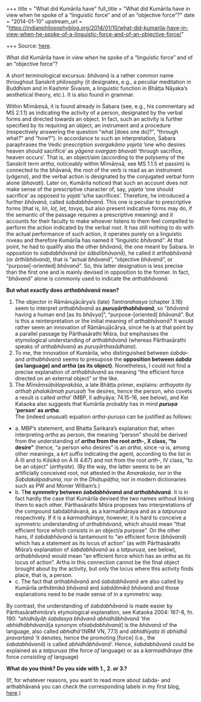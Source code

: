 +++
title = "What did Kumārila have"
full_title = "What did Kumārila have in view when he spoke of a “linguistic force” and of an “objective force”?"
date = "2014-01-10"
upstream_url = "https://indianphilosophyblog.org/2014/01/10/what-did-kumarila-have-in-view-when-he-spoke-of-a-linguistic-force-and-of-an-objective-force/"

+++
Source: [here](https://indianphilosophyblog.org/2014/01/10/what-did-kumarila-have-in-view-when-he-spoke-of-a-linguistic-force-and-of-an-objective-force/).

What did Kumārila have in view when he spoke of a “linguistic force” and of an “objective force”?

A short terminological excursus: *bhāvanā* is a rather common name
throughout Sanskrit philosophy (it designates, e.g., a peculiar
meditation in Buddhism and in Kashmir Śivaism, a linguistic function in
Bhāṭṭa Nāyaka’s aesthetical theory, etc.). It is also found in grammar.

Within Mīmāṃsā, it is found already in Śabara (see, e.g., his commentary
ad MS 2.1.1) as indicating the activity of a person, designated by the
verbal forms and directed towards an object. In fact, such an activity
is further specified by its requiring an object, an instrument and a
procedure (respectively answering the question “what \[does one do\]?”,
“through what?” and “how?”). In accordance to such an interpretation,
Śabara paraphrases the Vedic prescription *svargakāmo yajeta* ‘one who
desires heaven should sacrifice’ as *yāgena svargaṃ bhavati* ‘through
sacrifice, heaven occurs’. That is, an object/aim (according to the
polysemy of the Sanskrit term *artha*, noticeably within Mīmāṃsā, see MS
1.1.5 et passim) is connected to the bhāvanā, the root of the verb is
read as an instrument (*yāgena*), and the verbal action is designated by
the conjugated verbal form alone (*bhavati*). Later on, Kumārila noticed
that such an account does not make sense of the prescriptive character
of, say, *yajeta* ‘one should sacrifice’ as opposed to *yajati* ‘s/he
sacrifices’. Therefore, he introduced a further *bhāvanā*, called
*śabdabhāvanā*. This one is peculiar to prescriptive forms (that is,
*liṅ*, *loṭ*, *leṭ*, *tavya*, but also present indicative forms may do,
if the semantic of the passage requires a prescriptive meaning) and it
accounts for their faculty to make whoever listens to them feel
compelled to perform the action indicated by the verbal root. It has
still nothing to do with the actual performance of such action, it
operates purely on a linguistic niveau and therefore Kumārila has named
it “linguistic *bhāvanā*”. At that point, he had to qualify also the
other *bhāvanā*, the one meant by Śabara. In opposition to
*śabdabhāvanā* (or *śābdībhāvanā*), he called it *arthabhāvanā* (or
*ārthībhāvanā*), that is “actual *bhāvanā*”, “objective *bhāvanā*”, or
“purpose\[-oriented\] *bhāvanā*”. So, this latter designation is less
precise than the first one and is mainly devised in opposition to the
former. In fact, “*bhāvanā*” alone is commonly used to indicate the
*arthabhāvanā*.

**But what exactly does *arthabhāvanā* mean?**  
1. The objector in Rāmānujācārya’s (late) *Tantrarahasya* (chapter 3.16)
seem to interpret *arthabhāvanā* as ***puruṣārthabhāvanā***, so
“*bhāvanā* having a human end \[as its *bhāvya*\]”,
“purpose-\[oriented\] *bhāvanā*”. But is this a reinterpretation or the
initial meaning of *arthabhāvanā*? It would rather seem an innovation of
Rāmānujācārya, since he is at that point by a parallel passage by
Pārthasārathi Miśra, but emphasises the etymological understanding of
*arthabhāvanā* (whereas Pārthasārathi speaks of *arthabhāvanā* as
*puruṣārthasādhana*).  
2. To me, the innovation of Kumārila, who distinguished between *śabda*–
and *arthabhāvanā* seems to presupose the **opposition between *śabda*
(as language) and *artha* (as its object)**. Nonetheless, I could not
find a precise explanation of *arthabhāvanā* as meaning “the efficient
force directed on an external object” or the like.  
3. The *Mīmāṃsābālaprakāśa*, a late Bhāṭṭa primer, explains: *arthayata
ity arthaḥ phalakāmaḥ puruṣaḥ* ‘he desires, hence the person, who covets
a result is called *artha*‘ (MBP, II adhyāya; 74.15-16, see below), and
Kei Kataoka also suggests that Kumārila probably has in mind ***puruṣa*
‘person’ as *artha***.  
The (indeed unusual) equation *artha-puruṣa* can be justified as
follows:

-   a\. MBP’s statement, and Bhatta Śaṅkara’s explanation that, when
    interpreting *artha* as person, the meaning “person” should be
    derived from the understanding of ***artha* from the root *arth*-, X
    class, “to desire”** (hence, “a person who desires” is an *artha*,
    since –*a* is, among other meanings, a *kṛt* suffix indicating the
    agent, according to the list in Ā III and to *Kāśikā* on Ā III 4.67)
    and not from the root *arth*-, IV class, “to be an object”
    (*arthyate*). (By the way, the latter seems to be an artificially
    conceived root, not attested in the *Amarakośa*, nor in the
    *Śabdakalpadruma*, nor in the *Dhātupāṭha*, nor in modern
    dictionaries such as PW and Monier William’s.)
-   b\. T**he symmetry between *śabdabhāvanā* and *arthabhāvanā***. It
    is in fact hardly the case that Kumārila devised the two names
    without linking them to each other. Pārthasārathi Miśra proposes two
    interpretations of the compound śabdabhāvanā, as a karmadhāraya and
    as a *tatpuruṣa* respectively. If it is a *karmadhāraya*, however,
    it is hard to conceive a symmetric understanding of *arthabhāvanā*,
    which should mean “that efficient force which consists in an
    object/a purpose”. On the other hans, if *śabdabhāvanā* is
    tantamount to “an efficient force (*bhāvanā*) which has a statement
    as its locus of action” (as with Pārthasārathi Miśra’s explanation
    of *śabdabhāvanā* as a *tatpuruṣa*, see below), *arthabhāvanā* would
    mean “an efficient force which has an *artha* as its locus of
    action”. Artha in this connection cannot be the final object brought
    about by the activity, but only the locus where this activity finds
    place, that is, a person.
-   c\. The fact that *arthabhāvanā* and *śabdabhāvanā* are also called
    by Kumārila *arthātmikā bhāvanā* and *śabdātmikā bhāvanā* and those
    explanations need to be made sense of in a symmetric way.

By contrast, the understanding of *śabdabhāvanā* is made easier by
Pārthasārathimiśra’s etymological explanation, see Kataoka 2004: 167-8,
fn. 190: “*ahidhāyāḩ śabdasya bhāvanā abhidhābhāvanā* ‘the
*abhidhābhāvanā*\[a synonym of*śabdabhāvanā*\] is the *bhāvanā* of the
language, also called *abhidhā*‘(NRM VN, 77.1) and *abhidhīyata iti
abhidhā pravartanā* ‘it denotes, hence the promoting \[force\] (i.e.,
the *śabdabhāvanā*) is called *abhidhābhāvanā*‘. Hence, *śabdabhāvanā*
could be explained as a *tatpuruṣa* (the force *of* language) or as a
*karmadhāraya* (the force *consisting of* language)

**What do you think? Do you side with 1., 2. or 3.?**

(If, for whatever reasons, you want to read more about śabda- and
arthabhāvanā you can check the corresponding labels in my first blog,
[here](http://elisafreschi.blogspot.co.at/).)
